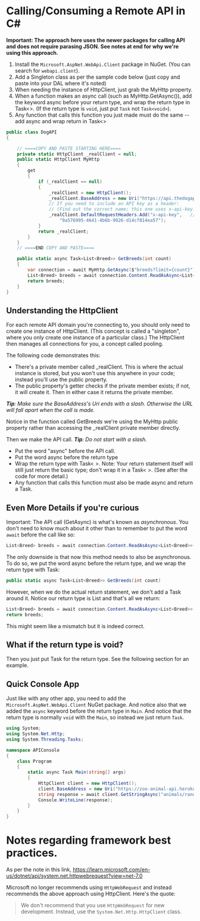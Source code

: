 # Calling/Consuming a Remote API in C#

**Important: The approach here uses the newer packages for calling API and does not require parasing JSON. See notes at end for why we're using this approach.**

1. Install the ``Microsoft.AspNet.WebApi.Client`` package in NuGet. (You can search for ``webapi.client``).
2. Add a Singleton class as per the sample code below (just copy and paste into your DAL where it's noted)
3. When needing the instance of HttpClient, just grab the MyHttp property.
4. When a function makes an async call (such as MyHttp.GetAsync()), add the keyword async before your return type, and wrap the return type in Task<>. (If the return type is ``void``, just put ``Task`` not ``Task<void>``).
5. Any function that calls this function you just made must do the same -- add async and wrap return in Task<>

```cs
public class DogAPI
{

    // ====COPY AND PASTE STARTING HERE====
    private static HttpClient _realClient = null;
    public static HttpClient MyHttp
    {
        get
        {
            if (_realClient == null)
            {
                _realClient = new HttpClient();
                _realClient.BaseAddress = new Uri("https://api.thedogapi.com/v1/"); // ADD YOUR OWN BASE ADDRESS HERE
                // If you need to include an API key as a header:
                // (Find out the correct name; this one uses x-api-key.)
                _realClient.DefaultRequestHeaders.Add("x-api-key",   // REPLACE WITH YOUR OWN API KEY STUFF
                    "9a576995-4641-4b6b-9026-d14cf814ea57");
            }
            return _realClient;
        }
    }
    // ====END COPY AND PASTE====

    public static async Task<List<Breed>> GetBreeds(int count)
    {
        var connection = await MyHttp.GetAsync($"breeds?limit={count}");
        List<Breed> breeds = await connection.Content.ReadAsAsync<List<Breed>>();
        return breeds;
    }
}
```


## Understanding the HttpClient

For each remote API domain you're connecting to, you should only need to create one instance of HttpClient. (This concept is called a "singleton", where you only create one instance of a particular class.) The HttpClient then manages all connections for you, a concept called pooling.

The following code demonstrates this:
* There's a private member called _realClient. This is where the actual instance is stored, but you won't use this anywhere in your code; instead you'll use the public property.
* The public property's getter checks if the private member exists; if not, it will create it. Then in either case it returns the private member.

***Tip**: Make sure the BaseAddress's Uri ends with a slash. Otherwise the URL will fall apart when the call is made.*

Notice in the function called GetBreeds we're using the MyHttp public property rather than accessing the _realClient private member directly.

Then we make the API call. ***Tip**: Do not start with a slash.*

* Put the word "async" before the API call.
* Put the word async before the return type
* Wrap the return type with Task< >. Note: Your return statement itself will still just return the basic type; don't wrap it in a Task< >. (See after the code for more detail.)
* Any function that calls this function must also be made async and return a Task.

## Even More Details if you're curious

Important: The API call (GetAsync) is what's known as *asynchronous*. You don't need to know much about it other than to remember to put the word ``await`` before the call like so:

```cs
List<Breed> breeds = await connection.Content.ReadAsAsync<List<Breed>>();
```

The only downside is that now this method needs to also be asynchronous. To do so, we put the word async before the return type, and we wrap the return type with Task:

```cs
public static async Task<List<Breed>> GetBreeds(int count)
```

However, when we do the actual return statement, we don't add a Task around it. Notice our return type is List<Breed> and that's all we return:

```cs
List<Breed> breeds = await connection.Content.ReadAsAsync<List<Breed>>();
return breeds;
```

This might seem like a mismatch but it is indeed correct.


## What if the return type is void?

Then you just put Task for the return type. See the following section for an example.

## Quick Console App

Just like with any other app, you need to add the ``Microsoft.AspNet.WebApi.Client`` NuGet package. And notice also that we added the ``async`` keyword before the return type in ``Main``. And notice that the return type is normally ``void`` with the ``Main``, so instead we just return ``Task``.


```cs
using System;
using System.Net.Http;
using System.Threading.Tasks;

namespace APIConsole
{
    class Program
    {
        static async Task Main(string[] args)
        {
            HttpClient client = new HttpClient();
            client.BaseAddress = new Uri("https://zoo-animal-api.herokuapp.com/");
            string response = await client.GetStringAsync("animals/rand/3");
            Console.WriteLine(response);
        }
    }
}
```

# Notes regarding framework best practices.

As per the note in this link, https://learn.microsoft.com/en-us/dotnet/api/system.net.httpwebrequest?view=net-7.0

Microsoft no longer recommends using ``HttpWebRequest`` and instead recommends the above approach using HttpClient. Here's the quote:

> We don't recommend that you use ``HttpWebRequest`` for new development. Instead, use the ``System.Net.Http.HttpClient`` class.

